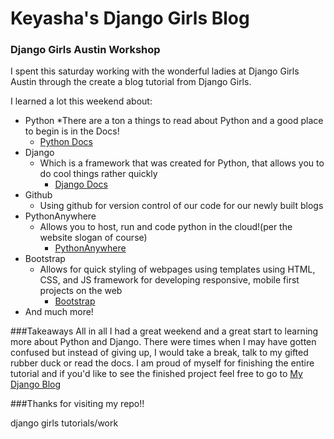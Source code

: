# Keyasha's Django Girls Blog

### Django Girls Austin Workshop
I spent this saturday working with the wonderful ladies at Django Girls Austin through the create a blog tutorial from 
Django Girls.

I learned a lot this weekend about:
* Python
  *There are a ton a things to read about Python and a good place to begin is in the Docs!
    * [Python Docs](https://www.docs.python.org "Python Docs")
* Django 
  * Which is a framework that was created for Python, that allows you to do cool things rather quickly
    * [Django Docs](https://www.docs.djangoprojects.com "Django Docs")
* Github
  * Using github for version control of our code for our newly built blogs
* PythonAnywhere
  * Allows you to host, run and code python in the cloud!(per the website slogan of course)
    * [PythonAnywhere](https://www.pythonanywhere.com "PythonAnywhere's Homepage")
* Bootstrap
  * Allows for quick styling of webpages using templates using HTML, CSS, and JS framework for developing responsive, mobile first projects on the web
    * [Bootstrap](https://www.getbootstrap.com "Bootstrap's Homepage")
* And much more!


###Takeaways
All in all I had a great weekend and a great start to learning more about Python and Django. There were times when I may have gotten
confused but instead of giving up, I would take a break, talk to my gifted rubber duck or read the docs. I am proud of myself for 
finishing the entire tutorial and if you'd like to see the finished project feel free to go to 
[My Django Blog](kmbrothern85.pythonanywhere.com/ " My Blog's Homepage")

###Thanks for visiting my repo!!
    






django girls tutorials/work
